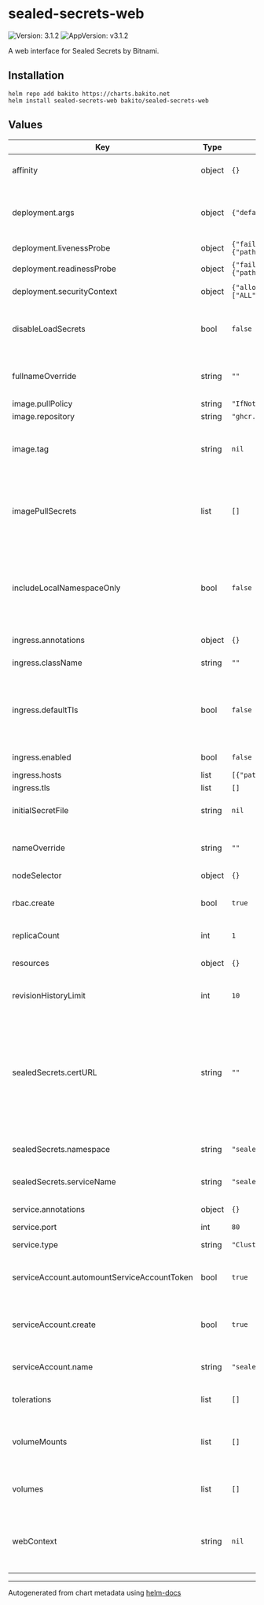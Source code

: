 # sealed-secrets-web

![Version: 3.1.2](https://img.shields.io/badge/Version-3.1.2-informational?style=flat-square) ![AppVersion: v3.1.2](https://img.shields.io/badge/AppVersion-v3.1.2-informational?style=flat-square)

A web interface for Sealed Secrets by Bitnami.

## Installation

```console
helm repo add bakito https://charts.bakito.net
helm install sealed-secrets-web bakito/sealed-secrets-web
```

## Values

| Key | Type | Default | Description |
|-----|------|---------|-------------|
| affinity | object | `{}` | Assign custom [affinity] rules to the deployment |
| deployment.args | object | `{"defaultArgsEnabled":true}` | Default process arguments are used, while additional can be added too |
| deployment.livenessProbe | object | `{"failureThreshold":3,"httpGet":{"path":"/_health","port":"http"}}` | Liveness Probes |
| deployment.readinessProbe | object | `{"failureThreshold":3,"httpGet":{"path":"/_health","port":"http"}}` | Readiness Probes |
| deployment.securityContext | object | `{"allowPrivilegeEscalation":false,"capabilities":{"drop":["ALL"]},"privileged":false,"runAsGroup":1000,"runAsUser":1001}` | Hardening security |
| disableLoadSecrets | bool | `false` | If set to true secrets cannot be read from this tool, only seal new ones |
| fullnameOverride | string | `""` | String to fully override "argo-rollouts.fullname" template |
| image.pullPolicy | string | `"IfNotPresent"` | Image pull policy |
| image.repository | string | `"ghcr.io/bakito/sealed-secrets-web"` | Repository to use |
| image.tag | string | `nil` | Overrides the image tag (default is the chart appVersion) |
| imagePullSecrets | list | `[]` | Secrets with credentials to pull images from a private registry. Registry secret names as an array. |
| includeLocalNamespaceOnly | bool | `false` | If set to true, the application has only the permission to view sealed secrets in the current namespace |
| ingress.annotations | object | `{}` | Ingress annotations |
| ingress.className | string | `""` | Ingress class name |
| ingress.defaultTls | bool | `false` | set this to true and leave tls an empty array to use the default TLS certificate (works at least in openshift) |
| ingress.enabled | bool | `false` | Enable ingress support |
| ingress.hosts | list | `[{"paths":[{"path":"/","pathType":"Prefix"}]}]` | Ingress hosts |
| ingress.tls | list | `[]` | Ingress tls |
| initialSecretFile | string | `nil` | Define you custom initial secret file |
| nameOverride | string | `""` | String to partially override "argo-rollouts.fullname" template |
| nodeSelector | object | `{}` | [Node selector] |
| rbac.create | bool | `true` | Specifies whether rbac should be created |
| replicaCount | int | `1` | The number of pods to run |
| resources | object | `{}` | Resource limits and requests for the pods. |
| revisionHistoryLimit | int | `10` | Max number of old replicasets to retain |
| sealedSecrets.certURL | string | `""` | URL sealed secrets certificate (required if sealed secrets is not reachable with in cluster service)    Validation api will be disabled when cert URL is used. |
| sealedSecrets.namespace | string | `"sealed-secrets"` | Namespace of the sealed secrets service |
| sealedSecrets.serviceName | string | `"sealed-secrets"` | Name of the sealed secrets service |
| service.annotations | object | `{}` | Service annotations |
| service.port | int | `80` | Service port |
| service.type | string | `"ClusterIP"` | Sets the type of the Service |
| serviceAccount.automountServiceAccountToken | bool | `true` | Automatically mount the service account token |
| serviceAccount.create | bool | `true` | Specifies whether a service account should be created |
| serviceAccount.name | string | `"sealed-secrets-web"` | The name of the service account to use. |
| tolerations | list | `[]` | [Tolerations] for use with node taints |
| volumeMounts | list | `[]` | Additional volumeMounts to the image updater main container |
| volumes | list | `[]` | Additional volumes to the image updater pod |
| webContext | string | `nil` | The context the application is running on. (for example, if it is served via a reverse proxy) |

----------------------------------------------
Autogenerated from chart metadata using [helm-docs](https://github.com/norwoodj/helm-docs)
